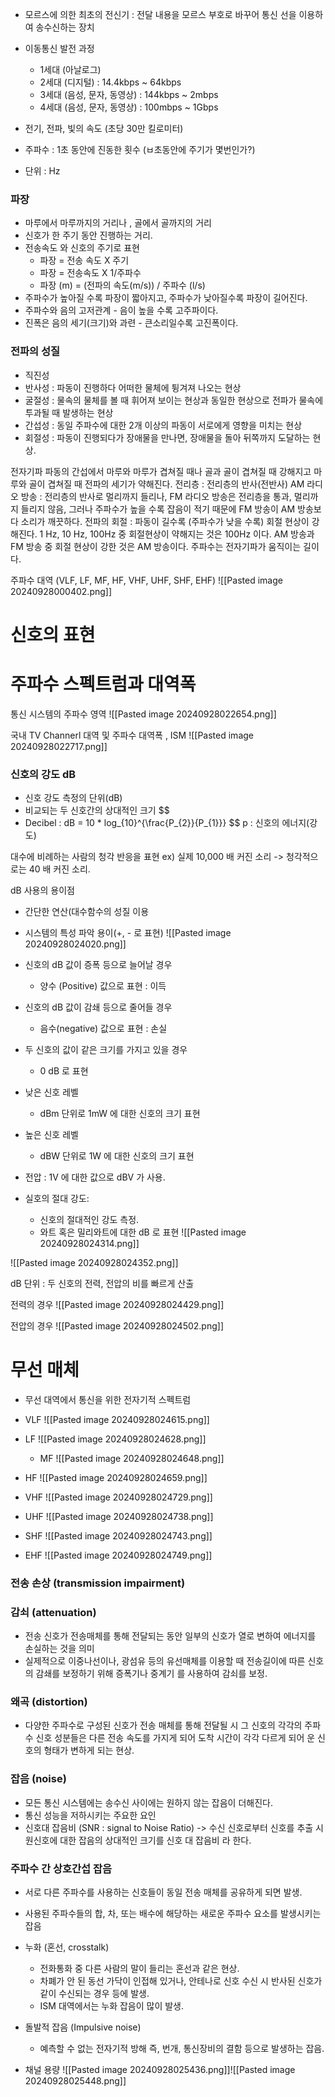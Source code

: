 - 모르스에 의한 최초의 전신기 : 전달 내용을 모르스 부호로 바꾸어 통신 선을 이용하여 송수신하는 장치
- 이동통신 발전 과정
	- 1세대 (아날로그)
	- 2세대 (디지털) : 14.4kbps ~ 64kbps
	- 3세대 (음성, 문자, 동영상) : 144kbps ~ 2mbps
	- 4세대 (음성, 문자, 동영상) : 100mbps ~ 1Gbps
- 전기, 전파, 빛의 속도 (초당 30만 킬로미터)

- 주파수 : 1초 동안에 진동한 횟수 (ㅂ초동안에 주기가 몇번인가?)
- 단위 : Hz

### 파장 

- 마루에서 마루까지의 거리나 , 골에서 골까지의 거리
- 신호가 한 주기 동안 진행하는 거리.
- 전송속도 와 신호의 주기로 표현
	- 파장 = 전송 속도 X 주기
	- 파장 = 전송속도 X 1/주파수
	- 파장 (m) = (전파의 속도(m/s)) / 주파수 (l/s)
- 주파수가 높아질 수록 파장이 짧아지고, 주파수가 낮아질수록 파장이 길어진다.
- 주파수와 음의 고저관계 - 음이 높을 수록 고주파이다.
- 진폭은 음의 세기(크기)와 과련 - 큰소리일수록 고진폭이다.

### 전파의 성질

- 직진성
- 반사성 : 파동이 진행하다 어떠한 물체에 튕겨져 나오는 현상
- 굴절성 : 물속의 물체를 볼 때 휘어져 보이는 현상과 동일한 현상으로 전파가 물속에 투과될 때 발생하는 현상
- 간섭성 : 동일 주파수에 대한 2개 이상의 파동이 서로에게 영향을 미치는 현상
- 회절성 : 파동이 진행되다가 장애물을 만나면, 장애물을 돌아 뒤쪽까지 도달하는 현상.

전자기파 파동의 간섭에서 마루와 마루가 겹쳐질 때나 골과 골이 겹쳐질 때 강해지고 마루와 골이 겹쳐질 때 전파의 세기가 약해진다.
전리층 : 전리층의 반사(전반사)
	AM 라디오 방송 : 전리층의 반사로 멀리까지 들리나, FM 라디오 방송은 전리층을 통과, 멀리까지 들리지 않음, 그러나 주파수가 높을 수록 잡음이 적기 때문에 FM 방송이 AM 방송보다 소리가 깨끗하다.
전파의 회절 : 파동이 길수록 (주파수가 낮을 수록) 회절 현상이 강해진다.
	1 Hz, 10 Hz, 100Hz 중 회절현상이 약해지는 것은 100Hz 이다.
	AM 방송과 FM 방송 중 회절 현상이 강한 것은 AM 방송이다.
주파수는 전자기파가 움직이는 길이다.

주파수 대역 (VLF, LF, MF, HF, VHF, UHF, SHF, EHF)
![[Pasted image 20240928000402.png]]

# 신호의 표현

# 주파수 스펙트럼과 대역폭

통신 시스템의 주파수 영역
![[Pasted image 20240928022654.png]]

국내 TV Channerl 대역 및 주파수 대역폭 , ISM
![[Pasted image 20240928022717.png]]

### 신호의 강도 dB

- 신호 강도 측정의 단위(dB)
- 비교되는 두 신호간의 상대적인 크기
$$
- Decibel : dB = 10 * log_{10}^{\frac{P_{2}}{P_{1}}}
$$
p : 신호의 에너지(강도)

대수에 비례하는 사람의 청각 반응을 표현 ex) 실제 10,000  배 커진 소리 -> 청각적으로는 40 배 커진 소리.

dB 사용의 용이점
- 간단한 연산(대수함수의 성질 이용
- 시스템의 특성 파악 용이(+, - 로 표현)
![[Pasted image 20240928024020.png]]

- 신호의 dB 값이 증폭 등으로 늘어날 경우
	- 양수 (Positive) 값으로 표현 : 이득
- 신호의 dB 값이 감쇄 등으로 줄어들 경우
	- 음수(negative) 값으로 표현 : 손실
- 두 신호의 값이 같은 크기를 가지고 있을 경우
	- 0 dB 로 표현
- 낮은 신호 레벨
	- dBm 단위로 1mW 에 대한 신호의 크기 표현
- 높은 신호 레벨
	- dBW 단위로 1W 에 대한 신호의 크기 표현
- 전압 : 1V 에 대한 값으로 dBV 가 사용.
- 실호의 절대 강도:
	- 신호의 절대적인 강도 측정.
	- 와트 혹은 밀리와트에 대한 dB 로 표현
![[Pasted image 20240928024314.png]]

![[Pasted image 20240928024352.png]]

dB 단위 : 두 신호의 전력, 전압의 비를 빠르게 산출

전력의 경우
![[Pasted image 20240928024429.png]]

전압의 경우
![[Pasted image 20240928024502.png]]

# 무선 매체

- 무선 대역에서 통신을 위한 전자기적 스펙트럼

- VLF
	![[Pasted image 20240928024615.png]]
- LF
  ![[Pasted image 20240928024628.png]]
  - MF
![[Pasted image 20240928024648.png]]
- HF
![[Pasted image 20240928024659.png]]
- VHF
![[Pasted image 20240928024729.png]]
- UHF
![[Pasted image 20240928024738.png]]
- SHF
![[Pasted image 20240928024743.png]]
- EHF
![[Pasted image 20240928024749.png]]

### 전송 손상 (transmission impairment)

### 감쇠 (attenuation)

- 전송 신호가 전송매체를 통해 전달되는 동안 일부의 신호가 열로 변하여 에너지를 손실하는 것을 의미
- 실제적으로 이중나선이나, 광섬유 등의 유선매체를 이용할 때 전송길이에 따른 신호의 감쇄를 보정하기 위해 증폭기나 중계기 를 사용하여 감쇠를 보정.

### 왜곡 (distortion)

- 다양한 주파수로 구성된 신호가 전송 매체를 통해 전달될 시 그 신호의 각각의 주파수 신호 성분들은 다른 전송 속도를 가지게 되어 도착 시간이 각각 다르게 되어 운 신호의 형태가 변하게 되는 현상.

### 잡음 (noise)

- 모든 통신 시스템에는 송수신 사이에는 원하지 않는 잡음이 더해진다.
- 통신 성능을 저하시키는 주요한 요인
- 신호대 잡음비 (SNR : signal to Noise Ratio) -> 수신 신호로부터 신호를 추출 시 원신호에 대한 잡음의 상대적인 크기를 신호 대 잡음비 라 한다.

### 주파수 간 상호간섭 잡음

- 서로 다른 주파수를 사용하는 신호들이 동일 전송 매체를 공유하게 되면 발생.
- 사용된 주파수들의 합, 차, 또는 배수에 해당하는 새로운 주파수 요소를 발생시키는 잡음

- 누화 (혼선, crosstalk)
	- 전화통화 중 다른 사람의 말이 들리는 혼선과 같은 현상.
	- 차폐가 안 된 동선 가닥이 인접해 있거나, 안테나로 신호 수신 시 반사된 신호가 같이 수신되는 경우 등에 발생.
	- ISM 대역에서는 누화 잡음이 많이 발생.

- 돌발적 잡음 (Impulsive noise)
	- 예측할 수 없는 전자기적 방해 즉, 번개, 통신장비의 결함 등으로 발생하는 잡음.

- 채널 용량
![[Pasted image 20240928025436.png]]![[Pasted image 20240928025448.png]]